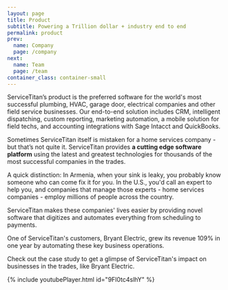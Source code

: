 ```yaml
---
layout: page
title: Product
subtitle: Powering a Trillion dollar + industry end to end
permalink: product
prev:
  name: Company
  page: /company
next:
  name: Team
  page: /team
container_class: container-small
---
```


<p class="mb-6">
ServiceTitan’s product is the preferred software for the world's most successful plumbing, HVAC, garage door, electrical companies and other field service businesses. Our end-to-end solution includes CRM, intelligent dispatching, custom reporting, marketing automation, a mobile solution for field techs, and accounting integrations with Sage Intacct and QuickBooks.
</p>
<p class="mb-6">
Sometimes ServiceTitan itself is mistaken for a home services company - but that’s not quite it. ServiceTitan provides <strong>a cutting edge software platform</strong> using the latest and greatest technologies for thousands of the most successful companies in the trades.
</p>
<p class="mb-6">
A quick distinction: In Armenia, when your sink is leaky, you probably know someone who can come fix it for you. In the U.S., you'd call an expert to help you, and companies that manage those experts - home services companies - employ millions of people across the country.
</p>
<p class="mb-6">
ServiceTitan makes these companies' lives easier by providing novel software that digitizes and automates everything from scheduling to payments. 
</p>
<p class="mb-6">
One of ServiceTitan's customers, Bryant Electric, grew its revenue 109% in one year by automating these key business operations. 
</p>
<p class="mb-6">
Check out the case study to get a glimpse of ServiceTitan's impact on businesses in the trades, like Bryant Electric.
</p>

{% include youtubePlayer.html id="9Fl0tc4slhY" %}